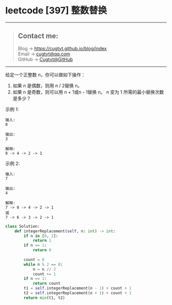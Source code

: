 # leetcode [397] 整数替换

---
> ## Contact me:
> Blog -> <https://cugtyt.github.io/blog/index>  
> Email -> <cugtyt@qq.com>  
> GitHub -> [Cugtyt@GitHub](https://github.com/Cugtyt)

---

给定一个正整数 n，你可以做如下操作：

1. 如果 n 是偶数，则用 n / 2替换 n。
2. 如果 n 是奇数，则可以用 n + 1或n - 1替换 n。
n 变为 1 所需的最小替换次数是多少？

示例 1:
```
输入:
8

输出:
3

解释:
8 -> 4 -> 2 -> 1
```

示例 2:
```
输入:
7

输出:
4

解释:
7 -> 8 -> 4 -> 2 -> 1
或
7 -> 6 -> 3 -> 2 -> 1
```

``` python
class Solution:
    def integerReplacement(self, n: int) -> int:
        if n in [0, 2]:
            return 1
        if n == 1:
            return 0
    
        count = 0
        while n % 2 == 0:
            n = n // 2
            count += 1
        if n == 1:
            return count
        t1 = self.integerReplacement(n - 1) + count + 1
        t2 = self.integerReplacement(n + 1) + count + 1
        return min(t1, t2)
```